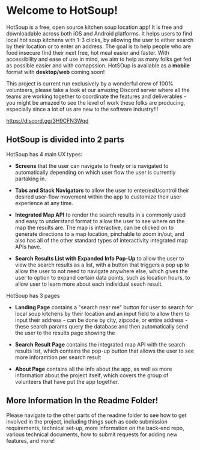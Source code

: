 # Welcome to HotSoup!

HotSoup is a free, open source kitchen soup location app! It is free and downloadable across both iOS and Android platforms. It helps users to find local hot soup kitchens with 1-3 clicks, by allowing the user to either search by their location or to enter an address. The goal is to help people who are food insecure find their next free, hot meal easier and faster. With accessibility and ease of use in mind, we aim to help as many folks get fed as possible easier and with comapssion. HotSOup is available as a **mobile** format with **desktop/web** coming soon!

This project is current run exclusively by a wonderful crew of 100% volunteers, please take a look at our amazing Discord server where all the teams are working together to coordinate the features and deliverables - you might be amazed to see the level of work these folks are producing, especially since a lot of us are new to the software industry!!!

https://discord.gg/3H9CFN3Wqd

## HotSoup is divided into 2 parts

HotSoup has 4 main UX types:

- **Screens** that the user can navigate to freely or is navigated to automatically depending on which user flow the user is currently partaking in.

- **Tabs and Stack Navigators** to allow the user to enter/exit/control their desired user-flow movement within the app to customize their user experience at any time.

- **Integrated Map API** to render the search results in a commonly used and easy to understand format to allow the user to see where on the map the results are. The map is interactive, can be clicked on to generate directions to a map location, pinchable to zoom in/out, and also has all of the other standard types of interactivity integrated map APIs have.

- **Search Results List with Expanded Info Pop-Up** to allow the user to view the search results as a list, with a button that triggers a pop up to allow the user to not need to navigate anywhere else, which gives the user to option to expand certain data points, such as location hours, to allow user to learn more about each individual seach result.

HotSoup has 3 pages

- **Landing Page** contains a "search near me" button for user to search for local soup kitchens by their location and an input field to allow them to input their address - can be done by city, zipcode, or entire address - these search params query the database and then automatically send the user to the results page showing the

- **Search Result Page** contains the integrated map API with the search results list, which contains the pop-up button that allows the user to see more inforamtion per search result

- **About Page** contains all the info about the app, as well as more information about the project itself, which covers the group of volunteers that have put the app together.

## More Information In the Readme Folder!

Please navigate to the other parts of the readme folder to see how to get involved in the project, including things such as code submission requirements, technical set-up, more information on the back-end repo, various technical documents, how to submit requests for adding new features, and more!
